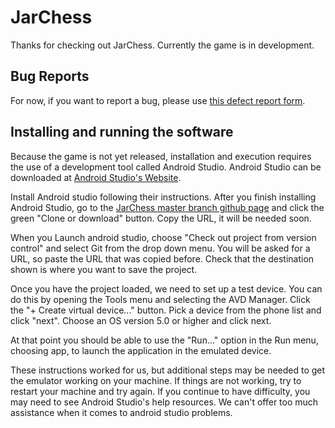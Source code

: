 # JarChess

Thanks for checking out JarChess.
Currently the game is in development.

## Bug Reports

For now, if you want to report a bug, please use [this defect report form](https://docs.google.com/forms/d/e/1FAIpQLSc_3-Xq4efiIWx3IJfl3kW1WSK6FeHCZfFzHrJ0si8hr5cwhw/viewform?usp=sf_link).

## Installing and running the software

Because the game is not yet released, installation and execution requires the use of a development tool called Android Studio. Android Studio can be downloaded at [Android Studio's Website](https://developer.android.com/studio).

Install Android studio following their instructions. After you finish installing Android Studio, go to the [JarChess master branch github page](https://github.com/saunders94/JarChess/tree/master) and click the green "Clone or download" button. Copy the URL, it will be needed soon.

When you Launch android studio, choose "Check out project from version control" and select Git from the drop down menu. You will be asked for a URL, so paste the URL that was copied before. Check that the destination shown is where you want to save the project.

Once you have the project loaded, we need to set up a test device. You can do this by opening the Tools menu and selecting the AVD Manager. Click the "+ Create virtual device..." button. Pick a device from the phone list and click "next". Choose an OS version 5.0 or higher and click next.

At that point you should be able to use the "Run..." option in the Run menu, choosing app, to launch the application in the emulated device.

These instructions worked for us, but additional steps may be needed to get the emulator working on your machine. If things are not working, try to restart your machine and try again. If you continue to have difficulty, you may need to see Android Studio's help resources. We can't offer too much assistance when it comes to android studio problems.

